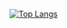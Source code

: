 [![Top Langs](https://github-readme-stats.vercel.app/api/top-langs/?username=NazmusSayad&hide=javascript,html)](https://github.com/anuraghazra/github-readme-stats)
